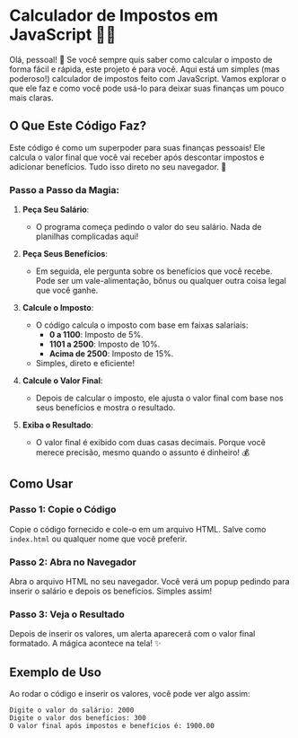 # Calculador de Impostos em JavaScript 🧮💵

Olá, pessoal! 👋 Se você sempre quis saber como calcular o imposto de forma fácil e rápida, este projeto é para você. Aqui está um simples (mas poderoso!) calculador de impostos feito com JavaScript. Vamos explorar o que ele faz e como você pode usá-lo para deixar suas finanças um pouco mais claras.

## O Que Este Código Faz?

Este código é como um superpoder para suas finanças pessoais! Ele calcula o valor final que você vai receber após descontar impostos e adicionar benefícios. Tudo isso direto no seu navegador. 🚀

### Passo a Passo da Magia:

1. **Peça Seu Salário**:
   - O programa começa pedindo o valor do seu salário. Nada de planilhas complicadas aqui!

2. **Peça Seus Benefícios**:
   - Em seguida, ele pergunta sobre os benefícios que você recebe. Pode ser um vale-alimentação, bônus ou qualquer outra coisa legal que você ganhe.

3. **Calcule o Imposto**:
   - O código calcula o imposto com base em faixas salariais:
     - **0 a 1100**: Imposto de 5%.
     - **1101 a 2500**: Imposto de 10%.
     - **Acima de 2500**: Imposto de 15%.
   - Simples, direto e eficiente!

4. **Calcule o Valor Final**:
   - Depois de calcular o imposto, ele ajusta o valor final com base nos seus benefícios e mostra o resultado.

5. **Exiba o Resultado**:
   - O valor final é exibido com duas casas decimais. Porque você merece precisão, mesmo quando o assunto é dinheiro! 💰

## Como Usar

### Passo 1: Copie o Código

Copie o código fornecido e cole-o em um arquivo HTML. Salve como `index.html` ou qualquer nome que você preferir.

### Passo 2: Abra no Navegador

Abra o arquivo HTML no seu navegador. Você verá um popup pedindo para inserir o salário e depois os benefícios. Simples assim!

### Passo 3: Veja o Resultado

Depois de inserir os valores, um alerta aparecerá com o valor final formatado. A mágica acontece na tela! ✨

## Exemplo de Uso

Ao rodar o código e inserir os valores, você pode ver algo assim:

```plaintext
Digite o valor do salário: 2000
Digite o valor dos benefícios: 300
O valor final após impostos e benefícios é: 1900.00
